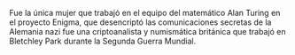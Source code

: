 Fue la única mujer que trabajó en el equipo del matemático Alan Turing en el proyecto Enigma,
que desencriptó las comunicaciones secretas de la Alemania nazi
fue una criptoanalista y numismática británica que trabajó en Bletchley Park durante la Segunda Guerra Mundial.
